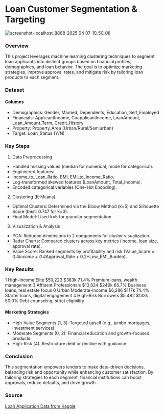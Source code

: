 # Loan Customer Segmentation & Targeting

![screenshot-localhost_8888-2025 04 07-10_50_08](https://github.com/user-attachments/assets/724d3f12-63f6-46f6-ac3a-b4346493b7c9)

### Overview

This project leverages machine learning clustering techniques to segment loan applicants into distinct groups based on financial profiles, demographics, and loan behavior. The goal is to optimize marketing strategies, improve approval rates, and mitigate risk by tailoring loan products to each segment.

### Dataset

#### Columns
- Demographics: Gender, Married, Dependents, Education, Self_Employed
- Financials: ApplicantIncome, CoapplicantIncome, LoanAmount, Loan_Amount_Term, Credit_History
- Property: Property_Area (Urban/Rural/Semiurban)
- Target: Loan_Status (Y/N)

### Key Steps

1. Data Preprocessing
- Handled missing values (median for numerical, mode for categorical).
- Engineered features:
- Income_to_Loan_Ratio, EMI, EMI_to_Income_Ratio.
- Log-transformed skewed features (LoanAmount, Total_Income).
- Encoded categorical variables (One-Hot Encoding).

2. Clustering (K-Means)
- Optimal Clusters: Determined via the Elbow Method (k=5) and Silhouette Score (best: 0.747 for k=3).
- Final Model: Used k=5 for granular segmentation.

3. Visualization & Analysis
- PCA: Reduced dimensions to 2 components for cluster visualization.
- Radar Charts: Compared clusters across key metrics (income, loan size, approval rate).
- Value Score: Ranked segments by profitability and risk (Value_Score = 0.4*Income + 0.4*Approval_Rate + 0.2*Low_EMI_Burden).

### Key Results

1	High-Income Elite	$50,223	$383k	71.4%	Premium loans, wealth management
3	Affluent Professionals	$13,824	$249k	66.7%	Business loans, real estate focus
0	Urban Moderate-Income	$6,286	$117k	74.4%	Starter loans, digital engagement
4	High-Risk Borrowers	$5,482	$133k	50.0%	Debt counseling, strict eligibility

#### Marketing Strategies
- High-Value Segments (1, 3): Targeted upsell (e.g., jumbo mortgages, investment services).
- Moderate Segments (0, 2): Financial education and growth-focused products.
- High-Risk (4): Restructure debt or decline with guidance.

### Conclusion

This segmentation empowers lenders to make data-driven decisions, balancing risk and opportunity while enhancing customer satisfaction. By tailoring strategies to each segment, financial institutions can boost approvals, reduce defaults, and drive growth.

### Source

[Loan Application Data from Kaggle](https://www.kaggle.com/datasets/vipin20/loan-application-data)

